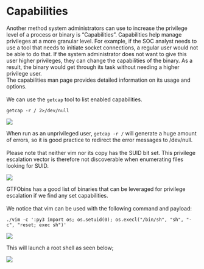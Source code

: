 # Capabilities

Another method system administrators can use to increase the privilege level of a process or binary is “Capabilities”. Capabilities help manage privileges at a more granular level. For example, if the SOC analyst needs to use a tool that needs to initiate socket connections, a regular user would not be able to do that. If the system administrator does not want to give this user higher privileges, they can change the capabilities of the binary. As a result, the binary would get through its task without needing a higher privilege user.\
The capabilities man page provides detailed information on its usage and options.\
\
We can use the `getcap` tool to list enabled capabilities.

```
getcap -r / 2>/dev/null
```

![](https://i.imgur.com/Q6XYr0p.png)

When run as an unprivileged user, `getcap -r /` will generate a huge amount of errors, so it is good practice to redirect the error messages to /dev/null.\
\
Please note that neither vim nor its copy has the SUID bit set. This privilege escalation vector is therefore not discoverable when enumerating files looking for SUID.

![](https://i.imgur.com/6csoabB.png)

GTFObins has a good list of binaries that can be leveraged for privilege escalation if we find any set capabilities.\
\
We notice that vim can be used with the following command and payload:

`./vim -c ':py3 import os; os.setuid(0); os.execl("/bin/sh", "sh", "-c", "reset; exec sh")'`

![](https://i.imgur.com/nlpCMWj.png)

This will launch a root shell as seen below;

![](https://i.imgur.com/jCjvgo3.png)
